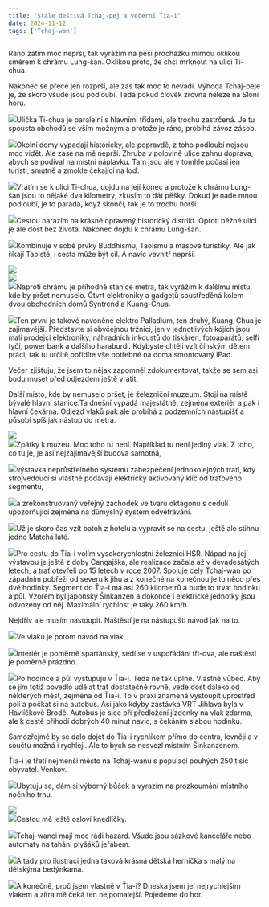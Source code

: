 ```yaml
---
title: "Stále deštivá Tchaj-pej a večerní Ťia-i"
date: 2024-11-12
tags: ['Tchaj-wan']
---
```


Ráno zatím moc neprší, tak vyrážím na pěší procházku mírnou oklikou směrem k chrámu Lung-šan. Oklikou proto, že chci mrknout na ulici Ti-chua. 

Nakonec se přece jen rozprší, ale zas tak moc to nevadí. Výhoda Tchaj-peje je, že skoro všude jsou podloubí. Teda pokud člověk zrovna neleze na Sloní horu.

[![](../images/IMG_5742)](https://blogger.googleusercontent.com/img/b/R29vZ2xl/AVvXsEgzyI7rx8fVx0wczpirG4VJvF7KJ1aFKz60bdGgCtZkZt1a4ocP-Pho39lwu1xd50O7JzT7WU3K_ff5Z2Msw4S7LizLtl6KUW4RgmvoxKrahOQwwMv1XKkiFTNuH1tCPfRfGxhH6PEqLOkBGDNJvfml9J3x65ussXDkYNGXC_CsSMApmBifhJo3HatCIfWC/s5712/IMG_5742.HEIC)Ulička Ti-chua je paralelní s hlavními třídami, ale trochu zastrčená. Je tu spousta obchodů se vším možným a protože je ráno, probíhá závoz zásob.

[![](../images/IMG_5739)](https://blogger.googleusercontent.com/img/b/R29vZ2xl/AVvXsEgrio5apzocNyJnhyehW3BGYwDxfrv_l5Z4SjT9eOyvqY_rtmIh7l22qmW_D8-sv3_YXra8knNOIKOO2Zh6XBW8ou59j3oQkckgOlOE_PPqW7HgQuBQVKL8y29eTsMif7xITtBaTcmcgLN6dn2hZIJ9FQZ6IivbNvffdo1nLNDjBXp8NUL1QGOPinyUE0Rd/s4032/IMG_5739.HEIC)Okolní domy vypadají historicky, ale popravdě, z toho podloubí nejsou moc vidět. Ale zase na mě neprší. Zhruba v polovině ulice zahnu doprava, abych se podíval na místní náplavku. Tam jsou ale v tomhle počasí jen turisti, smutně a zmokle čekající na loď.

[![](../images/IMG_5745)](https://blogger.googleusercontent.com/img/b/R29vZ2xl/AVvXsEgeYvv7WPDAqZg9nEOnnbMK-OFu1WjdDZiny7fGO5iVYxVlcqj-C1ViDQqXvXMXhVk0epn5gKpV3pZ7N6Lz5raqgA_NXmHs15NSBO_RIV3S9BUYQ-2oPgSV18eR9rw6jAoJISXukScLSLx59wHHz4oU08jJNa3SsOiBJqD-H4zyls9cTbofekruNSnD0HC8/s5712/IMG_5745.HEIC)Vrátím se k ulici Ti-chua, dojdu na její konec a protože k chrámu Lung-šan jsou to nějaké dva kilometry, zkusím to dát pěšky. Dokud je nade mnou podloubí, je to paráda, když skončí, tak je to trochu horší.

[![](../images/IMG_5744)](https://blogger.googleusercontent.com/img/b/R29vZ2xl/AVvXsEheew7HuO1fAEIXSOUj6sCvJEPQxtqKB2gycKDx57-dStAJixWupxI5-fAX1TbZkIkWEWspDg-n6HTtKBbxYNRXc2e4zMQ8V1JQjUjPuuVQdu4cQgS9WdjnnQBhW7gupn2u6N1EAGNkIJfaMEmLBHXjMldosxGbSA4GsNVtmVIpMQAsZ6Zipz2ncDijfv18/s4032/IMG_5744.HEIC)Cestou narazím na krásně opravený historický distrikt. Oproti běžné ulici je ale dost bez života. Nakonec dojdu k chrámu Lung-šan.

[![](../images/IMG_5746)](https://blogger.googleusercontent.com/img/b/R29vZ2xl/AVvXsEhzi6xa6KMSmxM8eZM94dceImet3-_5jgoLyo3Ztoe5iEE0fTFXWu0sI-SXmfm-Qp_iYQ6qFDHbb4MFto20DdCvQZOLUtyYraRa6d3H7d7AAByxeFgsMShS00Vlad5_pRNJrs9e2RnCczo5Wjk301sGZxaHI8ClmYCdmterFxFG4q1uSN763uL2c3MUGzcz/s5712/IMG_5746.HEIC)Kombinuje v sobě prvky Buddhismu, Taoismu a masové turistiky. Ale jak říkají Taoisté, i cesta může být cíl. A navíc vevnitř neprší.

[![](../images/IMG_5748)](https://blogger.googleusercontent.com/img/b/R29vZ2xl/AVvXsEjjyrlExzmGjILpT8OD7jDldTAdalU3IWhNCYoctyF7JPvMTTstp0rpJaNQRZlaiMZ0dR1R-r-cwMCdJVlBjH4-ypYAb8pPzW1jpKY5b81KZbM_VcFzWft6Iu8yLHKs1qGmzGfN6P3bGC6aCIEkCE-U8ChdB2dOS1fCoi6CI3GUtcmBUchtJFwKKmcISb6r/s5712/IMG_5748.HEIC)  
[![](../images/IMG_5749)](https://blogger.googleusercontent.com/img/b/R29vZ2xl/AVvXsEimshVFMqShpAOvoZ7zicCgu2nUjc4IO4LvmGHPfC-aMiRwd0WpmvcZGT6IPe_teamX4gEVWaLJ6spK49xKiUzvaXVSTBmMqAcPnHp9ZuiWp0Q9D8PjF4v1LhDYXh7DMc1fdj24zWNtIf8bbTK-NLLnNep4qabjru2TRFqiE6jTdqcyWl4CGgMkCU4dMZuP/s4032/IMG_5749.HEIC)  
[![](../images/IMG_5751)](https://blogger.googleusercontent.com/img/b/R29vZ2xl/AVvXsEgYUWiq-hpTjvy2NSaWJasrgj95QOb5-fSq3f2XTlnODn-jPT3SHG3-dSA7WkUPate7-uLCgwEyGhnGe6Lav92kvWNyEbCPcKp9Cm823heclquTaErLi9Sqv3PPQCprrpI9v5mmHMMirwDhsBO8kdgCQQVtr839BNoh60h1gB0dzSuXc3OSpnKUt6k8W1_N/s5712/IMG_5751.HEIC)Naproti chrámu je příhodně stanice metra, tak vyrážím k dalšímu místu, kde by pršet nemuselo. Čtvrť elektroniky a gadgetů soustředěná kolem dvou obchodních domů Syntrend a Kuang-Chua.

[![](../images/IMG_5755)](https://blogger.googleusercontent.com/img/b/R29vZ2xl/AVvXsEgrqwK0BzrgK0rskQK0yEp8e3aLw1J5rlcGrg9eeGAbS7MiKAzRIvwvyWvJcUa7e0YQLjkvJUHV4vSMXva50m9_ynsPdmS6J3EsDPAvIlpH3gDfYqtTS1u_qjCYT9TcnF9Kqf8UDDX-xsDNiUBB8iBiElm8XLOWbQCyziqgGmYPXZcFkFj7U2BWZcK7u-nc/s5712/IMG_5755.HEIC)Ten první je takové navoněné elektro Palladium, ten druhý, Kuang-Chua je zajímavější. Představte si obyčejnou tržnici, jen v jednotlivých kójích jsou malí prodejci elektroniky, náhradních inkoustů do tiskáren, fotoaparátů, selfí tyčí, power bank a dalšího haraburdí. Kdybyste chtěli vzít čínským dětem práci, tak tu určitě pořídíte vše potřebné na doma smontovaný iPad.

Večer zjišťuju, že jsem to nějak zapomněl zdokumentovat, takže se sem asi budu muset před odjezdem ještě vrátit.

Další místo, kde by nemuselo pršet, je železniční muzeum. Stojí na místě bývalé hlavní stanice.Ta dnešní vypadá majestátně, zejména exteriér a pak i hlavní čekárna. Odjezd vlaků pak ale probíhá z podzemních nástupišť a působí spíš jak nástup do metra.

[![](../images/IMG_5757)](https://blogger.googleusercontent.com/img/b/R29vZ2xl/AVvXsEgvPZORiMbtfZ8Med7eHaZ6wC_yKPVMGgsDjJ5WKISYIiFn0eWwTBBk1zTcNOeQULf0OBGLg3Qh4hU4WvcTZpWTrbHOLEoDRxR_PwhtYP6Pw8ZJ4vjYzCrqP4lL4aCcwtSiscUOSR30f2AEYBvy93bm1idlu5RND3i7HW3LcweKgaOLP0UziIzQP8SpcNm-/s5712/IMG_5757.HEIC)  
[![](../images/IMG_5758)](https://blogger.googleusercontent.com/img/b/R29vZ2xl/AVvXsEijb6NieBG5YWT6da8CNqKhpe67qFi2bUlleFGSLVngqJmfpZKEAMsEtkZIyXYDQPE_TzwhFYISsulnc4EUJW5Ydp8O-6seXZ4l-t1rUv8UZz4A6p0GqJUu-lTyWeY9s-EFTlqw0YAXQVkWpmyZRW9Iticl5Fe0zN5YmQxQhA8rwTDLlF1eYWuI6Geq_YsQ/s4032/IMG_5758.HEIC)Zpátky k muzeu. Moc toho tu není. Například tu není jediný vlak. Z toho, co tu je, je asi nejzajímavější budova samotná, 

[![](../images/IMG_5761)](https://blogger.googleusercontent.com/img/b/R29vZ2xl/AVvXsEjyrLUF-VCFd-ByEfdPO5GaXLFROarDBj1K12Z0OD-U9WsFUd29_exBK1GYaCnEJ0SCKtF5SjUqO6pw44xURM9KiutY3uornTeWiwIJb3f7c8EyMi-N1h6ON_A53NIOntAkdp4r3QvKqjw6Jy89_vTiyhD4nTltUdL08H2N-VbR7TeYQbdWNwQ2LWXCZoWj/s4032/IMG_5761.HEIC)výstavka neprůstřelného systému zabezpečení jednokolejných tratí, kdy strojvedoucí si vlastně podávají elektricky aktivovaný klíč od traťového segmentu,

[![](../images/IMG_5760)](https://blogger.googleusercontent.com/img/b/R29vZ2xl/AVvXsEh2Y3claGgXd5dPDSGp_mfrKhqi18WUCmBnSwQidlYA070KjU_kF0joEZ21QwLDj8wVQfwWRMfnTAWI06sbNOYXGUHkj-ZY7r34h5GIIK85rZrcZZlXkYjLazK2W9TSq4wQYKzJS3oIoR4jQ7djiPgk8ayZUolGnj6CyP_tB5N1ICxw1s_Ecf0YmhBm8vRH/s5712/IMG_5760.HEIC)a zrekonstruovaný veřejný záchodek ve tvaru oktagonu s cedulí upozorňující zejména na důmyslný systém odvětrávání.

[![](../images/IMG_5762)](https://blogger.googleusercontent.com/img/b/R29vZ2xl/AVvXsEhQAStABRiGr4M1LcilYdP9kZh89lOfkaxmp_QDEj_pZY92kmxTiKlduJecyu3OXtZJhM-bgfVtr3e1Gxbhi_sfIiuIwgD2PCCeAw6IlsUULfULeeKPL0_7hA5hKZR2R2oF5TVzmmhNLkhIpt7K5koZOlCFJNz8PvMDTnnInlPJOBivPsOiDOFl__bP2cD2/s4032/IMG_5762.HEIC)Už je skoro čas vzít batoh z hotelu a vypravit se na cestu, ještě ale stihnu jedno Matcha laté. 

[![](../images/IMG_5766)](https://blogger.googleusercontent.com/img/b/R29vZ2xl/AVvXsEj1jZYmwYxP5fwVo8snPY_ibR_-e9TxMGSyTjl2K_8y2LP-yo-Xj2SKmM9oCEAVGD86uqo8HgPeYA6PTXZWAs45CnCPR8DD395i0pxJegJYZdhl1Yu3CCHy6NdY1OMnbZ-QV8WS62hF_rFYw-rNkYnqlY1EXLwNA8-_4e5dVrJOvdteiOPFu3212YEne7T0/s5712/IMG_5766.HEIC)Pro cestu do Ťia-i volím vysokorychlostní železnici HSR. Nápad na její výstavbu je ještě z doby Čangajška, ale realizace začala až v devadesátých letech, a trať otevřeli po 15 letech v roce 2007. Spojuje celý Tchaj-wan po západním pobřeží od severu k jihu a z konečné na konečnou je to něco přes dvě hodinky. Segment do Ťia-i má asi 260 kilometrů a bude to trvat hodinku a půl. Vzorem byl japonský Šinkanzen a dokonce i elektrické jednotky jsou odvozeny od něj. Maximální rychlost je taky 260 km/h.

Nejdřív ale musím nastoupit. Naštěstí je na nástupušti návod jak na to.

[![](../images/IMG_5767)](https://blogger.googleusercontent.com/img/b/R29vZ2xl/AVvXsEim3iubv0nTnMrpkKjfJQwbC26saG7eLjS3ot-tKLik8CPlQvlsRXns4HXAvwyMxItKkZmg7uClgbujCvXQQ8GgqoE9N1fgrYLmuco_gjeOLSjGahgHQ99lPed8CVvF0A-U0PVt3_ETGvsbBVUF99mcdQct4ijPGuQtnE3u279OgaGVbdavWSziDRL5a0J7/s4032/IMG_5767.HEIC)Ve vlaku je potom návod na vlak.

[![](../images/IMG_5768)](https://blogger.googleusercontent.com/img/b/R29vZ2xl/AVvXsEgVxTdZKtj4pLtpI_6rvgL9XF-FgQZ44A9Gsc-G2sJMSQO4g-BI-jk5ZjRWrt52-7gWWViYMzv6jpV7kEZjvptAB4uZKgQlbX1EDag4yPIjz1SzyoxnUCDbhQxpHJKLSQqszbpxJ391OZ5RpuKIeEDtbzep79F89KBbfwqgYc9FZOROZjfkALR9SBZn0bjP/s5712/IMG_5768.HEIC)Interiér je poměrně spartánský, sedí se v uspořádání tři-dva, ale naštěstí je poměrně prázdno.

[![](../images/IMG_5769)](https://blogger.googleusercontent.com/img/b/R29vZ2xl/AVvXsEj75EA2nNYeXLInjFwiQcYqCkNxRzu4m40eecnEEeJVjMlM4deN7UFOBcamEkLqhIsYU5hywrP8KYr6nZCui-X02OAAlObpUu8ITL4wthWL9UcZ25rYKYtKZt6CSonwzhiiE7RC7za0aQB4l01WOCTdovlF3GGrQWNFeExnGhr4HUDzhRGw2A4V6sUmsjws/s4032/IMG_5769.HEIC)Po hodince a půl vystupuju v Ťia-i. Teda ne tak úplně. Vlastně vůbec. Aby se jim totiž povedlo udělat trať dostatečně rovně, vede dost daleko od některých měst, zejména od Ťia-i. To v praxi znamená vystoupit uprostřed polí a počkat si na autobus. Asi jako kdyby zástávka VRT Jihlava byla v Havlíčkově Brodě. Autobus je sice při předložení jízdenky na vlak zdarma, ale k cestě přihodí dobrých 40 minut navíc, s čekáním slabou hodinku.

Samozřejmě by se dalo dojet do Ťia-i rychlíkem přímo do centra, levněji a v součtu možná i rychleji. Ale to bych se nesvezl místním Šinkanzenem.

Ťia-i je třetí nejmenší město na Tchaj-wanu s populací pouhých 250 tisíc obyvatel. Venkov.

[![](../images/IMG_5776)](https://blogger.googleusercontent.com/img/b/R29vZ2xl/AVvXsEgaONefTcAONARIY-hbE_NHIUX8SORqgQCbC9q5UR8bhPcuYESIaxgUpO2a66BAipHTeo6eggpTjqn6epkDURFqNmZ99KnA8IRYrJSKoITT72NOo_NIKEaZpxLHLLhBv0tCRqHJj-EwN1-uKyfi3YzM6PLve2lKcjvpswujQoEZu-LNgkxLyze8GKzc8fSy/s5712/IMG_5776.HEIC)Ubytuju se, dám si výborný bůček a vyrazím na prozkoumání místního nočního trhu. 

[![](../images/IMG_5777)](https://blogger.googleusercontent.com/img/b/R29vZ2xl/AVvXsEjQwCPwUn6ZtNVaVijozQ0y-_5mBv2IA8KGSjwcTe8DTPfs8TzGCz6jlGYD277SdPOXUiWh14XFDxTh2vEq0Jw2uRuoiM2w8LDwLOA5fAbzQRLI8HFfi496Nh2ZW13HhFVtMJuQGK-2hlfaYp49G7ROR1hWIe1USKoJ9Jpnk2gkdNMHxhpBsmhDGhJyy1h0/s5712/IMG_5777.HEIC)  
[![](../images/IMG_5778)](https://blogger.googleusercontent.com/img/b/R29vZ2xl/AVvXsEhxaseSuE2YBTLGGpNoa0gjNAhGyCikR9h-vYaGBecRuH5IhYG7WdMMey1BYR5_zAbzrKeqBeqstSLCjgB7rXiMco6E2v4eoDRZwQBfj30Mvz9yA4Se2neFzcwAglX-OxUG7SWNY6_6B6vFZRYyAPTli7Q0gNHn-5bQlVcXNI2Q0ejli7p4gNdGOsn_r_Bl/s5712/IMG_5778.HEIC)Cestou mě ještě osloví knedlíčky. 

[![](../images/IMG_5779)](https://blogger.googleusercontent.com/img/b/R29vZ2xl/AVvXsEgoRc0hE8MrRMxd-mNFQtt-kH1K2Q-1mOxWuLwPWgKaNlmSz6vuQHgtmsywN5fP5hC_vST8MtW89Nr19XSarvbJ9dUA8hd8Kjpy8jnLn6ujJICMivq4JSvuniF0RGNg89ElMDHo9oiS39664jS6UfFKQ4NSJWgQGasP4Y-q7l45XmUww2KKMep8FICRtoE1/s5712/IMG_5779.HEIC)Tchaj-wanci mají moc rádi hazard. Všude jsou sázkové kanceláře nebo automaty na tahání plyšáků jeřábem. 

[![](../images/IMG_5738)](https://blogger.googleusercontent.com/img/b/R29vZ2xl/AVvXsEjMVktg38xxDUxLAyCEWl0HKCkstuhH_0-wk6_jDiMSk0061VHjjIOwr_D13xP0hikGGTV-sV20Sn3MvialZB5_bHn_8y3u9TTyxxlzK8Kb5YSHHTFCrIvpaedxSNF0BXU9qf3DY0xC3KCrKGwGXPATLXhNubziZQsg5Rxl6rsI4RaTC-mhjlH0EyZrsOV9/s5712/IMG_5738.HEIC)A tady pro ilustraci jedna taková krásná dětská hernička s malýma dětskýma bedýnkama.

[![](../images/IMG_5780)](https://blogger.googleusercontent.com/img/b/R29vZ2xl/AVvXsEhrk04KJ25WXxCpCJN6WxT_lYffMjPkL09s3c86kgTj7-5mmOlAArZU-NIFf2IO-Zwl-5G9JAgzyRFFzbOU4VnqYO55kG6zWC8iSSNjyR8umm4EBCneBPL7kAxELOG9Q7Zt39Dz9PIhWoKFOnDJ5TNsqt7Z3l0lg4GZ2k_R00MkfDd5DE5qLImVaEshZ-li/s5712/IMG_5780.HEIC)A konečně, proč jsem vlastně v Ťia-i? Dneska jsem jel nejrychlejším vlakem a zítra mě čeká ten nejpomalejší. Pojedeme do hor.

